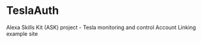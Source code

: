# TeslaAuth
Alexa Skills Kit (ASK) project - Tesla monitoring and control Account Linking example site
